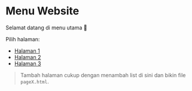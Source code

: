 # Menu Website

Selamat datang di menu utama 🚀  

Pilih halaman:

- [Halaman 1](quizSosio090925.html)
- [Halaman 2](page2.html)
- [Halaman 3](page3.html)

> Tambah halaman cukup dengan menambah list di sini dan bikin file `pageX.html`.
